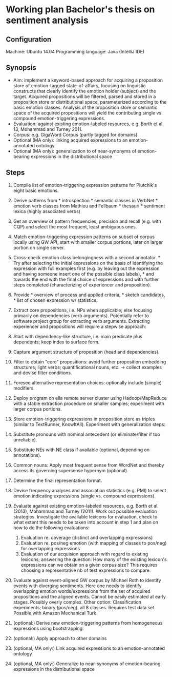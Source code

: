 # Working plan Bachelor's thesis on sentiment analysis

## Configuration
Machine: Ubuntu 14.04
Programming language: Java (IntelliJ IDE)

## Synopsis

* Aim: implement a keyword-based approach for acquiring a proposition store of emotion-tagged state-of-affairs, focusing on linguistic constructs that clearly identify the emotion holder (subject) and the target. Acquired propositions will be filtered, parsed and stored in a proposition store or distributional space, parameterized according to the basic emotion classes. Analysis of the proposition store or semantic space of the acquired propositions will yield the contributing single vs. compound emotion-triggering expressions.
* Evaluation: against existing emotion-labeled resources, e.g. Borth et al. 13, Mohammad and Turney 2011.
* Corpus: e.g. GigaWord Corpus (partly tagged for domains)
* Optional (MA only): linking acquired expressions to an emotion-annotated ontology
* Optional (MA only): generalization to of near-synonyms of emotion-bearing expressions in the distributional space

## Steps

1. Compile list of emotion-triggering expression patterns for Plutchik's eight basic emotions.
  1. Derive patterns from
    * introspection
    * semantic classes in VerbNet
    * emotion verb classes from Mathieu and Fellbaum
    * thesauri
    * sentiment lexica (highly associated verbs)
  1. Get an overview of pattern frequencies, precision and recall (e.g. with CQP) and select the most frequent, least ambiguous ones.
  1. Match emotion-triggering expression patterns on subset of corpus locally using GW API; start with smaller corpus portions, later on larger portion on single server.
  1. Cross-check emotion class belongingness with a second annotator.
    * Try after selecting the initial expressions on the basis of identifying the expression with full examples first (e.g. by leaving out the expression and having someone insert one of the possible class labels),
    * and towards the end with the final choice of expressions and with further steps completed (characterizing of experiencer and proposition).
  1. Provide
    * overview of process and applied criteria,
    * sketch candidates,
    * list of chosen expression w/ statistics.

2. Extract core propositions, i.e. NPs when applicable; else focusing primarily on dependencies (verb arguments). Potentially refer to software project group for extracting verb arguments. Extracting experiencer and propositions will require a stepwise approach:
  1. Start with dependency-like structure, i.e. main predicate plus dependents; keep index to surface form.
  2. Capture argument structure of proposition (head and dependencies).
  3. Filter to obtain "core" propositions: avoid further proposition embedding structures; light verbs; quantificational nouns, etc. -> collect examples and devise filter conditions.
  4. Foresee alternative representation choices: optionally include (simple) modifiers.

3. Deploy program on ella remote server cluster using Hadoop/MapReduce with a stable extraction procedure on smaller samples; experiment with larger corpus portions.

4. Store emotion-triggering expressions in proposition store as triples (similar to TextRunner, KnowItAll). Experiment with generalization steps:
  1. Substitute pronouns with nominal antecedent (or eliminate/filter if too unreliable).
  2. Substitute NEs with NE class if available (optional, depending on annotations).
  3. Common nouns: Apply most frequent sense from WordNet and thereby access its governing supersense hypernym (optional).
  4. Determine the final representation format.

5. Devise frequency analyses and association statistics (e.g. PMI) to select emotion indicating expressions (single vs. compound expressions).

6. Evaluate against existing emotion-labeled resources, e.g. Borth et al. (2013), Mohammad and Turney (2011). Work out possible evaluation strategies. Investigate the available lexicons for evaluation, check to what extent this needs to be taken into account in step 1 and plan on how to do the following evaluations:
   1. Evaluation re. coverage (distinct and overlapping expressions)
   2. Evaluation re. pos/neg emotion (with mapping of classes to pos/neg) for overlapping expressions
   3. Evaluation of our acquision approach with regard to existing lexicons; answering the question: How many of the existing lexicon's expressions can we obtain on a given corpus size? This requires choosing a representative nb of test expressions to compare.

7. Evaluate against event-aligned GW corpus by Michael Roth to identify events with diverging sentiments.
Here one needs to identify overlapping emotion words/expressions from the set of acquired propositions and the aligned
events. Cannot be easily estimated at early stages. Possibly overly complex. Other option: Classification experiments; 
binary (pos/neg), all 8 classes. Requires test data set. Possible with Amazon Mechanical Turk.

1. (optional:) Derive new emotion-triggering patterns from homogeneous expressions using bootstrapping.
1. (optional:) Apply approach to other domains
1. (optional, MA only:) Link acquired expressions to an emotion-annotated ontology
1. (optional, MA only:) Generalize to near-synonyms of emotion-bearing expressions in the distributional space
